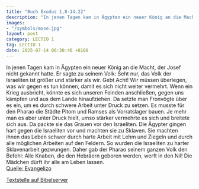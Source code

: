 ```yaml
---
title: "Buch Exodus 1,8-14.22"
description: "In jenen Tagen kam in Ägypten ein neuer König an die Macht, der Josef nicht gekannt hatte. Er sagte zu seinem Volk: Seht nur, das Volk der Israeliten ist größer und stärker als wir. Gebt Acht! Wir müssen überlegen, was wir gegen es tun können, damit es sich nicht weiter vermehrt....."
images:
- "/symbols/mose.jpg"
layout: post
category: LECTIO 1
tag: LECTIO 1
date: 2025-07-14 06:30:46 +0100
---
```

In jenen Tagen kam in Ägypten ein neuer König an die Macht, der Josef nicht gekannt hatte.
Er sagte zu seinem Volk: Seht nur, das Volk der Israeliten ist größer und stärker als wir.
Gebt Acht! Wir müssen überlegen, was wir gegen es tun können, damit es sich nicht weiter vermehrt. Wenn ein Krieg ausbricht, könnte es sich unseren Feinden anschließen, gegen uns kämpfen und aus dem Lande hinaufziehen.<!--more-->
Da setzte man Fronvögte über es ein, um es durch schwere Arbeit unter Druck zu setzen. Es musste für den Pharao die Städte Pitom und Ramses als Vorratslager bauen.
Je mehr man es aber unter Druck hielt, umso stärker vermehrte es sich und breitete sich aus. Da packte sie das Grauen vor den Israeliten.
Die Ägypter gingen hart gegen die Israeliten vor und machten sie zu Sklaven.
Sie machten ihnen das Leben schwer durch harte Arbeit mit Lehm und Ziegeln und durch alle möglichen Arbeiten auf den Feldern. So wurden die Israeliten zu harter Sklavenarbeit gezwungen.
Daher gab der Pharao seinem ganzen Volk den Befehl: Alle Knaben, die den Hebräern geboren werden, werft in den Nil! Die Mädchen dürft ihr alle am Leben lassen.<br>
[Quelle: Evangelizo](https://evangeliumtagfuertag.org/DE/gospel)

[Textstelle auf Bibelserver](https://www.bibleserver.com/EU/2.Mose1,8-14.22)
